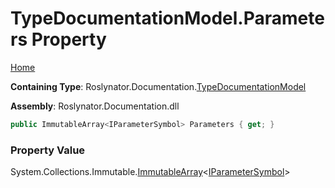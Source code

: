 <a name="_top"></a>

# TypeDocumentationModel\.Parameters Property

[Home](../../../../README.md#_top)

**Containing Type**: Roslynator\.Documentation\.[TypeDocumentationModel](../README.md#_top)

**Assembly**: Roslynator\.Documentation\.dll

```csharp
public ImmutableArray<IParameterSymbol> Parameters { get; }
```

### Property Value

System\.Collections\.Immutable\.[ImmutableArray](https://docs.microsoft.com/en-us/dotnet/api/system.collections.immutable.immutablearray-1)\<[IParameterSymbol](https://docs.microsoft.com/en-us/dotnet/api/microsoft.codeanalysis.iparametersymbol)>

